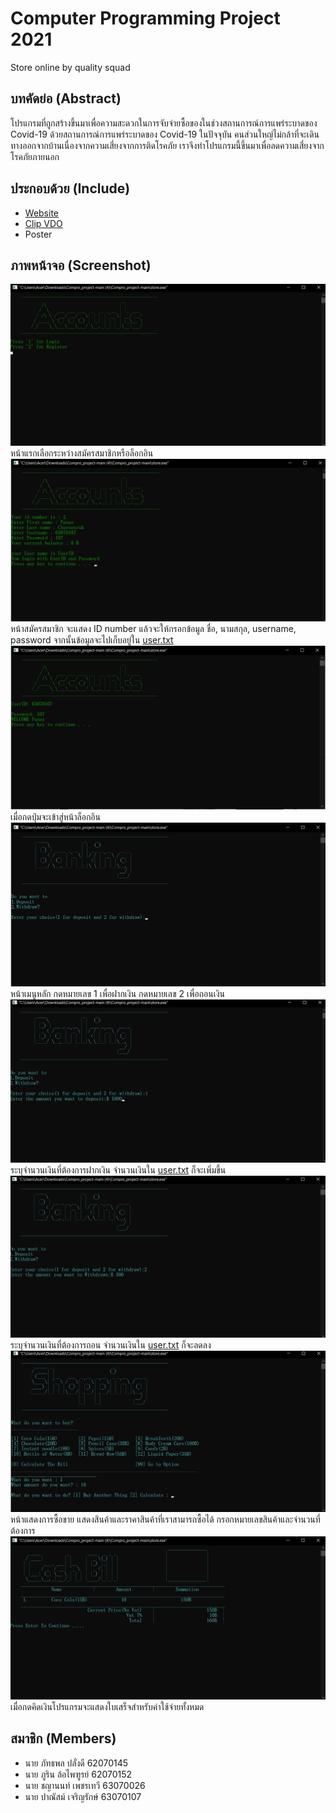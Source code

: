# Computer Programming Project 2021
Store online by quality squad
<br>
## บทคัดย่อ (Abstract)
โปรแกรมที่ถูกสร้างขึ้นมาเพื่อความสะดวกในการจับจ่ายซื้อของในช่วงสถานการณ์การแพร่ระบาดของ Covid-19
ด้วยสถานการณ์การแพร่ระบาดของ Covid-19 ในปัจจุบัน คนส่วนใหญ่ไม่กล้าที่จะเดินทางออกจากบ้านเนื่องจากความเสี่ยงจากการติดโรคภัย เราจึงทำโปรแกรมนี้ขึ้นมาเพื่อลดความเสี่ยงจากโรคภัยภายนอก
<br>
## ประกอบด้วย (Include)
- [Website]()
- [Clip VDO]()
- Poster
## ภาพหน้าจอ (Screenshot)
![image](https://github.com/panascharoenruk/Compro_project/blob/main/Picture/1.png)
หน้าแรกเลือกระหว่างสมัครสมาชิกหรือล็อกอิน
![image](https://github.com/panascharoenruk/Compro_project/blob/main/Picture/2.png)
หน้าสมัครสมาชิก จะแสดง ID number แล้วจะให้กรอกข้อมูล ชื่อ, นามสกุล, username, password จากนั้นข้อมูลจะไปเก็บอยู่ใน [user.txt](https://github.com/panascharoenruk/Compro_project/blob/main/new_user.txt) 
![image](https://github.com/panascharoenruk/Compro_project/blob/main/Picture/3.png)
เมื่อกดปุ่มจะเข้าสู่หน้าล็อกอิน
![image](https://github.com/panascharoenruk/Compro_project/blob/main/Picture/4.png)
หน้าเมนูหลัก กดหมายเลข 1 เพื่อฝากเงิน กดหมายเลข 2 เพื่อถอนเงิน
![image](https://github.com/panascharoenruk/Compro_project/blob/main/Picture/5_1.png)
ระบุจำนวนเงินที่ต้องการฝากเงิน จำนวนเงินใน [user.txt](https://github.com/panascharoenruk/Compro_project/blob/main/new_user.txt) ก็จะเพิ่มขึ้น
![image](https://github.com/panascharoenruk/Compro_project/blob/main/Picture/6.png)
ระบุจำนวนเงินที่ต้องการถอน จำนวนเงินใน [user.txt](https://github.com/panascharoenruk/Compro_project/blob/main/new_user.txt) ก็จะลดลง
![image](https://github.com/panascharoenruk/Compro_project/blob/main/Picture/7.png)
หน้าแสดงการซื้อขาย แสดงสินค้าและราคาสินค้าที่เราสามารถซื้อได้ กรอกหมายเลขสินค้าและจำนวนที่ต้องการ
![image](https://github.com/panascharoenruk/Compro_project/blob/main/Picture/8.png)
เมื่อกดคิดเงินโปรแกรมจะแสดงใบเสร็จสำหรับค่าใช้จ่ายทั้งหมด
<br>
## สมาชิก (Members)
- นาย ภัทธพล ปลั่งดี 62070145
- นาย ภูริน ล้อไพฑูรย์ 62070152
- นาย ชญานนท์ เพชรเทวี 63070026
- นาย ปาณัสม์ เจริญรักษ์ 63070107
